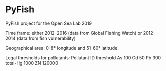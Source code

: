 # PyFish
PyFish project for the Open Sea Lab 2019

Time frame: either 2012-2016 (data from Global Fishing Watch) or 2012-2014 (data from fish vulnerability)

Geographical area: 0-8° longitude and 51-60° latitude.

Legal thresholds for pollutants:
Pollutant ID	threshold
As	100
Cd	50
Pb	300
total-Hg	1000
ZN	120000
